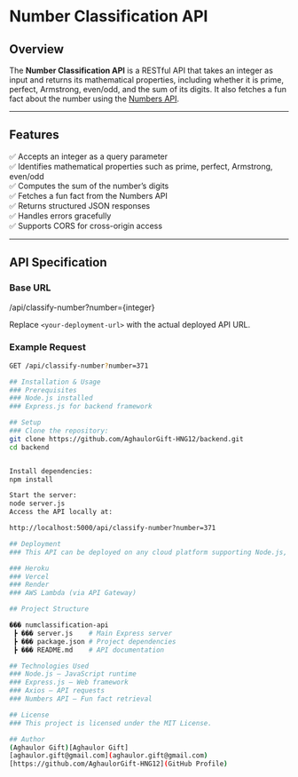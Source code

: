 # Number Classification API

## Overview
The **Number Classification API** is a RESTful API that takes an integer as input and returns its mathematical properties, including whether it is prime, perfect, Armstrong, even/odd, and the sum of its digits. It also fetches a fun fact about the number using the [Numbers API](http://numbersapi.com/).

---

## Features
✅ Accepts an integer as a query parameter  
✅ Identifies mathematical properties such as prime, perfect, Armstrong, even/odd  
✅ Computes the sum of the number’s digits  
✅ Fetches a fun fact from the Numbers API  
✅ Returns structured JSON responses  
✅ Handles errors gracefully  
✅ Supports CORS for cross-origin access  

---

## API Specification

### **Base URL**
<your-deployment-url>/api/classify-number?number={integer}

Replace `<your-deployment-url>` with the actual deployed API URL.

### **Example Request**
```bash
GET /api/classify-number?number=371

## Installation & Usage
### Prerequisites
### Node.js installed
### Express.js for backend framework

## Setup
### Clone the repository:
git clone https://github.com/AghaulorGift-HNG12/backend.git
cd backend


Install dependencies:
npm install

Start the server:
node server.js
Access the API locally at:

http://localhost:5000/api/classify-number?number=371

## Deployment
### This API can be deployed on any cloud platform supporting Node.js, such as:

### Heroku
### Vercel
### Render
### AWS Lambda (via API Gateway)

## Project Structure

��� numclassification-api
 ┣ ��� server.js    # Main Express server
 ┣ ��� package.json # Project dependencies
 ┣ ��� README.md    # API documentation

## Technologies Used
### Node.js – JavaScript runtime
### Express.js – Web framework
### Axios – API requests
### Numbers API – Fun fact retrieval

## License
### This project is licensed under the MIT License.

## Author
(Aghaulor Gift)[Aghaulor Gift]
[aghaulor.gift@gmail.com](aghaulor.gift@gmail.com)
[https://github.com/AghaulorGift-HNG12](GitHub Profile)

